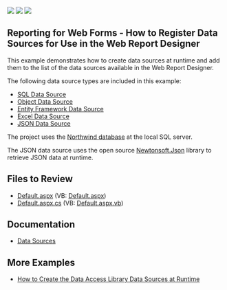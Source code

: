 <!-- default badges list -->
![](https://img.shields.io/endpoint?url=https://codecentral.devexpress.com/api/v1/VersionRange/128602805/22.2.4%2B)
[![](https://img.shields.io/badge/Open_in_DevExpress_Support_Center-FF7200?style=flat-square&logo=DevExpress&logoColor=white)](https://supportcenter.devexpress.com/ticket/details/T271722)
[![](https://img.shields.io/badge/📖_How_to_use_DevExpress_Examples-e9f6fc?style=flat-square)](https://docs.devexpress.com/GeneralInformation/403183)
<!-- default badges end -->
## Reporting for Web Forms - How to Register Data Sources for Use in the Web Report Designer


This example demonstrates how to create data sources at runtime and add them to the list of the data sources available in the Web Report Designer.

The following data source types are included in this example:
* [SQL Data Source](https://docs.devexpress.com/CoreLibraries/DevExpress.DataAccess.Sql.SqlDataSource)
* [Object Data Source](https://docs.devexpress.com/CoreLibraries/DevExpress.DataAccess.ObjectBinding.ObjectDataSource)
* [Entity Framework Data Source](https://docs.devexpress.com/CoreLibraries/DevExpress.DataAccess.EntityFramework.EFDataSource)
* [Excel Data Source](https://docs.devexpress.com/CoreLibraries/DevExpress.DataAccess.Excel.ExcelDataSource)
* [JSON Data Source](https://docs.devexpress.com/CoreLibraries/DevExpress.DataAccess.Json.JsonDataSource)

The project uses the [Northwind database](https://github.com/Microsoft/sql-server-samples/tree/master/samples/databases/northwind-pubs) at the local SQL server. 

The JSON data source uses the open source [Newtonsoft.Json](https://www.nuget.org/packages/Newtonsoft.Json) library to retrieve JSON data at runtime.

## Files to Review
* [Default.aspx](./CS/WebApplication1/Default.aspx) (VB: [Default.aspx](./VB/WebApplication1/Default.aspx))
* [Default.aspx.cs](./CS/WebApplication1/Default.aspx.cs) (VB: [Default.aspx.vb](./VB/WebApplication1/Default.aspx.vb))

## Documentation

- [Data Sources](https://docs.devexpress.com/CoreLibraries/403632/devexpress-data-library/data-sources)

## More Examples

- [How to Create the Data Access Library Data Sources at Runtime](https://github.com/DevExpress-Examples/how-to-create-data-access-library-data-sources-at-runtime-t424210)
